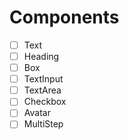 # Components

- [ ] Text
- [ ] Heading
- [ ] Box
- [ ] TextInput
- [ ] TextArea
- [ ] Checkbox
- [ ] Avatar
- [ ] MultiStep

